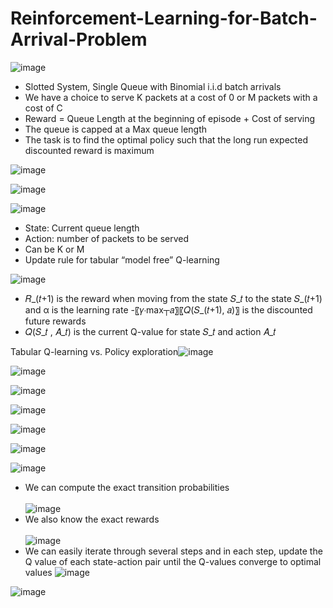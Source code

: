 # Reinforcement-Learning-for-Batch-Arrival-Problem

![image](https://github.com/Paarth353/Reinforcement-Learning-for-Batch-Arrival-Problem/assets/99269831/f2d61160-445e-4aee-be5f-08fe1679e8d7)

- Slotted System, Single Queue with Binomial i.i.d batch arrivals
- We have a choice to serve K packets at a cost of 0 or M packets with a cost of C 
- Reward = Queue Length at the beginning of episode + Cost of serving
- The queue is capped at a Max queue length 
- The task is to find the optimal policy such that the long run expected discounted reward is maximum


![image](https://github.com/Paarth353/Reinforcement-Learning-for-Batch-Arrival-Problem/assets/99269831/3bbb72a4-c069-4987-959c-60d883acc375)


![image](https://github.com/Paarth353/Reinforcement-Learning-for-Batch-Arrival-Problem/assets/99269831/2fa7e681-3bb8-481f-a57e-8d7b839f1860)


![image](https://github.com/Paarth353/Reinforcement-Learning-for-Batch-Arrival-Problem/assets/99269831/5a95dc7d-4770-4a55-9e1a-66deabf2b9ea)

- State: Current queue length
- Action: number of packets to be served
- Can be K or M
- Update rule for tabular “model free” Q-learning

![image](https://github.com/Paarth353/Reinforcement-Learning-for-Batch-Arrival-Problem/assets/99269831/e32f0fa4-4255-448d-8d78-8ad09ed7da32)

- 𝑅_(𝑡+1) is the reward when moving from the state 𝑆_𝑡  to the state 𝑆_(𝑡+1) and α is the learning rate
-〖𝛾⋅max┬𝑎〗⁡〖𝑄(𝑆_(𝑡+1), 𝑎)〗   is the discounted future rewards
- 𝑄(𝑆_𝑡  , 𝐴_𝑡) is the current Q-value for state 𝑆_𝑡 and action 𝐴_𝑡

Tabular Q-learning vs. Policy exploration![image](https://github.com/Paarth353/Reinforcement-Learning-for-Batch-Arrival-Problem/assets/99269831/04507934-a259-4939-a705-8abc442f1ccb)

![image](https://github.com/Paarth353/Reinforcement-Learning-for-Batch-Arrival-Problem/assets/99269831/dea10b4b-3a4d-41e2-a12a-ad696bd12e10)


![image](https://github.com/Paarth353/Reinforcement-Learning-for-Batch-Arrival-Problem/assets/99269831/cc58554a-a0d8-4bcd-96a6-734fe184a5c0)

![image](https://github.com/Paarth353/Reinforcement-Learning-for-Batch-Arrival-Problem/assets/99269831/60dbbf45-146c-48f1-af3b-ca03b94c77df)

![image](https://github.com/Paarth353/Reinforcement-Learning-for-Batch-Arrival-Problem/assets/99269831/a920c78b-344b-4e28-9e78-51f3e919d2d5)

![image](https://github.com/Paarth353/Reinforcement-Learning-for-Batch-Arrival-Problem/assets/99269831/05bce4b9-cb53-4819-a0c4-1d2e3d3d3a00)


![image](https://github.com/Paarth353/Reinforcement-Learning-for-Batch-Arrival-Problem/assets/99269831/cdb9341b-f59b-4773-a598-7f505d1296b1)

- We can compute the exact transition probabilities <br/><br/>
![image](https://github.com/Paarth353/Reinforcement-Learning-for-Batch-Arrival-Problem/assets/99269831/68c39a07-4ade-435d-9b5a-6576f0bb6341)
- We also know the exact rewards <br/><br/>
![image](https://github.com/Paarth353/Reinforcement-Learning-for-Batch-Arrival-Problem/assets/99269831/acf905d3-91bb-49f8-8f8e-ce3ddc529f70)
- We can easily iterate through several steps and in each step, update the Q value of each state-action pair until the Q-values converge to optimal values
![image](https://github.com/Paarth353/Reinforcement-Learning-for-Batch-Arrival-Problem/assets/99269831/50ab25af-c824-434f-b99a-717febd9f2de)


![image](https://github.com/Paarth353/Reinforcement-Learning-for-Batch-Arrival-Problem/assets/99269831/00318ea0-c9c6-4a7d-8bd2-d2530bb533c5)








